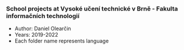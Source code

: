 ### School projects at Vysoké učení technické v Brně - Fakulta informačních technologií
  - Author: Daniel Olearčin
  - Years: 2019-2022
  - Each folder name represents language
